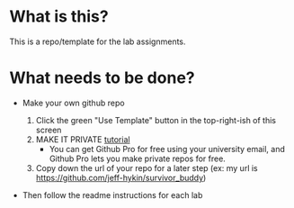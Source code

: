 # What is this?

This is a repo/template for the lab assignments.


# What needs to be done?

- Make your own github repo
    1. Click the green "Use Template" button in the top-right-ish of this screen
    2. MAKE IT PRIVATE [tutorial](https://stackoverflow.com/questions/57836411/how-can-i-switch-a-public-repo-to-private-and-vice-versa-on-github)
        - You can get Github Pro for free using your university email, and Github Pro lets you make private repos for free.
    3. Copy down the url of your repo for a later step (ex: my url is https://github.com/jeff-hykin/survivor_buddy)

- Then follow the readme instructions for each lab